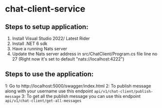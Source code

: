 # chat-client-service

## Steps to setup application:
1. Install Visual Studio 2022/ Latest Rider
2. Install .NET 6 sdk
3. Have a running Nats server
4. Update the Nats server address in src/ChatClient/Program.cs file line no 27 (Right now it's set to default "nats://localhost:4222")

## Steps to use the application:
1: Go to http://localhost:5000/swagger/index.html
2: To publish message along with your username use this endpoint ```api/v1/chat-client/publish-message```
3: To get all the publish message you can use this endpoint ```api/v1/chat-client/get-all-messages```
